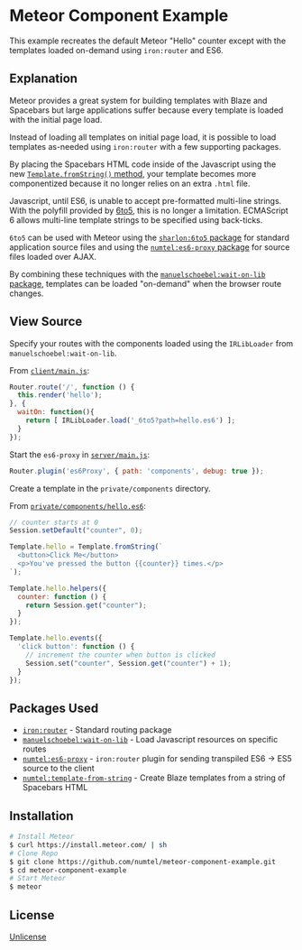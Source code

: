 # Meteor Component Example

This example recreates the default Meteor "Hello" counter except with the templates loaded on-demand using `iron:router` and ES6.

## Explanation

Meteor provides a great system for building templates with Blaze and Spacebars but large applications suffer because every template is loaded with the initial page load.

Instead of loading all templates on initial page load, it is possible to load templates as-needed using `iron:router` with a few supporting packages.

By placing the Spacebars HTML code inside of the Javascript using the new [`Template.fromString()` method](https://github.com/numtel/meteor-template-from-string), your template becomes more componentized because it no longer relies on an extra `.html` file.

Javascript, until ES6, is unable to accept pre-formatted multi-line strings. With the polyfill provided by [6to5](http://6to5.org), this is no longer a limitation. ECMAScript 6 allows multi-line template strings to be specified using back-ticks.

`6to5` can be used with Meteor using the [`sharlon:6to5` package](https://github.com/sbalbalosa/meteor-6to5) for standard application source files and using the [`numtel:es6-proxy` package](https://github.com/numtel/meteor-es6-proxy) for source files loaded over AJAX.

By combining these techniques with the [`manuelschoebel:wait-on-lib` package](https://github.com/DerMambo/wait-on-lib), templates can be loaded "on-demand" when the browser route changes.

## View Source

Specify your routes with the components loaded using the `IRLibLoader` from `manuelschoebel:wait-on-lib`.

From [`client/main.js`](client/main.js):
```javascript
Router.route('/', function () {
  this.render('hello');
}, {
  waitOn: function(){
    return [ IRLibLoader.load('_6to5?path=hello.es6') ];
  }
});
```

Start the `es6-proxy` in [`server/main.js`](server/main.js):
```javascript
Router.plugin('es6Proxy', { path: 'components', debug: true });
```

Create a template in the `private/components` directory.

From [`private/components/hello.es6`](private/components/hello.es6):
```javascript
// counter starts at 0
Session.setDefault("counter", 0);

Template.hello = Template.fromString(`
  <button>Click Me</button>
  <p>You've pressed the button {{counter}} times.</p>
`);

Template.hello.helpers({
  counter: function () {
    return Session.get("counter");
  }
});

Template.hello.events({
  'click button': function () {
    // increment the counter when button is clicked
    Session.set("counter", Session.get("counter") + 1);
  }
});
```

## Packages Used

* [`iron:router`](https://github.com/EventedMind/iron-router) - Standard routing package
* [`manuelschoebel:wait-on-lib`](https://github.com/DerMambo/wait-on-lib) - Load Javascript resources on specific routes
* [`numtel:es6-proxy`](https://github.com/numtel/meteor-es6-proxy) - `iron:router` plugin for sending transpiled ES6 -> ES5 source to the client
* [`numtel:template-from-string`](https://github.com/numtel/meteor-template-from-string) - Create Blaze templates from a string of Spacebars HTML

## Installation

```bash
# Install Meteor
$ curl https://install.meteor.com/ | sh
# Clone Repo
$ git clone https://github.com/numtel/meteor-component-example.git
$ cd meteor-component-example
# Start Meteor
$ meteor
```

## License

[Unlicense](http://unlicense.org/)
